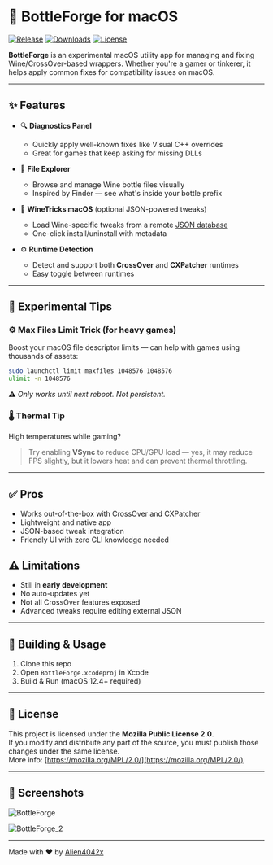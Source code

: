 # 🍷 BottleForge for macOS

[![Release](https://img.shields.io/github/v/release/Alien4042x/BottleForge)](https://github.com/Alien4042x/BottleForge/releases)
[![Downloads](https://img.shields.io/github/downloads/Alien4042x/BottleForge/total)](https://github.com/Alien4042x/BottleForge/releases)
[![License](https://img.shields.io/github/license/Alien4042x/BottleForge)](https://github.com/Alien4042x/BottleForge/blob/main/LICENSE)

**BottleForge** is an experimental macOS utility app for managing and fixing Wine/CrossOver-based wrappers. Whether you're a gamer or tinkerer, it helps apply common fixes for compatibility issues on macOS.

---

## ✨ Features

- 🔍 **Diagnostics Panel**
  - Quickly apply well-known fixes like Visual C++ overrides
  - Great for games that keep asking for missing DLLs

- 📁 **File Explorer**
  - Browse and manage Wine bottle files visually
  - Inspired by Finder — see what's inside your bottle prefix

- 🍷 **WineTricks macOS** (optional JSON-powered tweaks)
  - Load Wine-specific tweaks from a remote [JSON database](https://github.com/Alien4042x/winemactricks-json)
  - One-click install/uninstall with metadata

- ⚙️ **Runtime Detection**
  - Detect and support both **CrossOver** and **CXPatcher** runtimes
  - Easy toggle between runtimes
---

## 🧪 Experimental Tips

### ⚙️ Max Files Limit Trick (for heavy games)
Boost your macOS file descriptor limits — can help with games using thousands of assets:

```sh
sudo launchctl limit maxfiles 1048576 1048576
ulimit -n 1048576
```

⚠️ *Only works until next reboot. Not persistent.*

### 🌡️ Thermal Tip
High temperatures while gaming?

> Try enabling **VSync** to reduce CPU/GPU load — yes, it may reduce FPS slightly, but it lowers heat and can prevent thermal throttling.

---

## ✅ Pros

- Works out-of-the-box with CrossOver and CXPatcher
- Lightweight and native app
- JSON-based tweak integration
- Friendly UI with zero CLI knowledge needed

## ⚠️ Limitations

- Still in **early development**
- No auto-updates yet
- Not all CrossOver features exposed
- Advanced tweaks require editing external JSON

---

## 🔧 Building & Usage

1. Clone this repo
2. Open `BottleForge.xcodeproj` in Xcode
3. Build & Run (macOS 12.4+ required)

---

## 🪪 License

This project is licensed under the **Mozilla Public License 2.0**.  
If you modify and distribute any part of the source, you must publish those changes under the same license.  
More info: [https://mozilla.org/MPL/2.0/](https://mozilla.org/MPL/2.0/)

---

## 📸 Screenshots
![BottleForge](https://github.com/user-attachments/assets/2519a710-d37f-4773-96c2-a007becd2a1d)

![BottleForge_2](https://github.com/user-attachments/assets/eae78b7f-92e5-4e54-9663-586ef3eaae97)

---

Made with ❤️ by [Alien4042x](https://github.com/Alien4042x)
